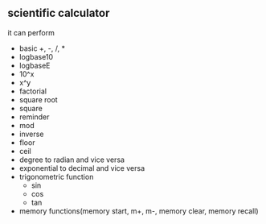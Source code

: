 ## scientific calculator

it can perform
- basic +, -, /, *
- logbase10
- logbaseE
- 10^x
- x^y
- factorial
- square root
- square
- reminder
- mod
- inverse
- floor
- ceil
- degree to radian and vice versa
- exponential to decimal and vice versa
- trigonometric function
    - sin
    - cos
    - tan
- memory functions(memory start, m+, m-, memory clear, memory recall)